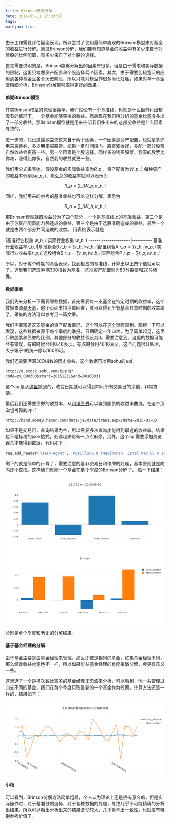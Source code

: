 ```yaml
---
title: Brinson绩效分解
date: 2016-05-11 13:33:07
tags:
mathjax: true
---
```


由于工作需要评估基金表现，所以尝试了使用最简单直观的Brinson模型来对基金的收益进行分解。通过Brinson分解，我们能够知道基金的收益中有多少来自于对债股的比例配置，有多少来自于对个股的选择。

首先需要说明的是，Brinson能够分解出的因素有很多，但是由于需求和实际数据的限制，这里只考虑资产配置和个股选择两个因素。其次，由于需要比较宽泛的应用到各种基金且各个历史阶段，所以只能对模型作很多简化处理，如果对单一基金做精细分析，Brinson分解能够取得更好的效果。

#### 单期Brinson模型

其实Brinson模型的原理很简单，我们假设有一个基准线，也就是什么额外付出都没有的情况下，一个基金能够获得的收益。然后现在我们待分析的基金比基准多出了一部分收益，那Brinson模型就是用来告诉我们多出来的这部分收益是什么因素导致的。

进一步的，假设这些收益仅仅来自于两个因素，一个因素是资产配置，也就是多少用来买债券，多少用来买股票。如果一定时间段内，股票涨得好，多配一部分股票自然收益会更高一些。另一个因素是个股选择，同样多的钱买股票，我买的股票比你准，涨得比你多，自然我的收益就更一些。

我们用公式来表达，假设基金的实际收益率为$R\_{p}$
，资产配置为$W\_{p, i}$, 每种资产的收益率分别为$r\_{p, i}$，那么总的收益率就可以表示为

$$ R\_{p} = \sum\_{i} W\_{p,i}r\_{p,i} $$


同样，我们用来的参考的基准收益也可以这样分解，表示为

$$ R\_{b} = \sum\_{i} W\_{b,i}r\_{b,i} $$


那Brinson模型就把收益分为了四个部分，一个是基准线上的基准收益，第二个是由于你资产配置能力强造成的收益，第三个是由于选股准确造成的收益，最后一个就是由两个部分共同造成的收益。
用表格表示就是

 |基准行业权重 $w\_{b,i}$|实际行业权重 $w\_{p,i}$
------|--------------|----------
基准行业收益率$r\_{b,i}$|基准组合B $r\_{b}=\sum r\_{b,i}w\_{b,i}$|配置组合A $r\_{a}=\sum r\_{b,i}w\_{p,i}$
实际行业收益率$r\_{p,i}$|选股组合S $r\_{s}=\sum r\_{p,i}w\_{b,i}$|实际组合P $r\_{p}=\sum r\_{p,i}w\_{p,i}$

所以，对于每个时期的基金表现，找到相应的基准线，计算出以上四个值就可以了。这里我们选取沪深300指数为基准，基准资产配置则为80%股票和20%债券。

#### 数据采集

我们先来分析一下需要哪些数据，首先需要每一支基金在特定时期的收益率，这个数据来源[易天富](http://www.etf88.com/datacenter/jj/jjdata_alljz_index.html)，这个页面支持净值回查，就可以得到所有基金任意时期的收益率了，采集的方法可以参考另一篇文章。

我们需要知道这支基金的资产配置情况，这个可以在[这个](http://www.etf88.com/jj/001367/zcpz.shtml)页面查到。观察一下可以发现，这些数据来源于每个季度的季报，日期确定一年四次，为了简单起见，这里只取股票和债券的比例，其他部分的收益假设为0。需要注意到，这里的数据可能会有错误，有的时候会用0.46表示，有点时候用46.16表示。这个问题很好处理，大于等于1的统一除以100即可。

我们还需要沪深300指数的历史收益，这个数据可以用sohu的api

~~~
http://q.stock.sohu.com/hisHq?code=zs_000300&start=20151231&end=20160331
~~~
这个api是从[这里](http://q.stock.sohu.com/zs/000300/lshq.shtml)抓到的，改变日期就可以得到中间所有交易日的净值，非常方便。

最后我们还需要债券的收益率，从[和讯债券](http://bond.money.hexun.com/data/yield.aspx)可以查到国债的收益率曲线。在这个页面也可抓到api：

~~~
http://bond.money.hexun.com/data/js/data/trans.aspx?date=2015-01-03
~~~

如果不是交易日，查询结果为空，所以需要多次查询才能得到最近的收益率。结果也不是标准的json格式，处理起来略有一点点麻烦。另外，这个api需要添加浏览器头才能得到数据，代码如下：

~~~python
req.add_header('User-Agent', 'Mozilla/5.0 (Macintosh; Intel Mac OS X 10_9_1) AppleWebKit/537.36 (KHTML, like Gecko) Chrome/30.0.1581.2 Safari/537.36')
~~~
剩下的就是简单的计算了，需要注意的是非交易日和停牌的处理，基本原则就是向内逐个查找。这样我们就能一个基金在某个季度的Brinson分解了。
贴一下结果：

![](/uploads/Season_brinson_attribution.png)
![](/uploads/History_brinson_attribution.png)

分别是单个季度和历史的分解结果。

#### 基于基金经理的分解

由于基金主要是由基金经理来管理，那么即使是相同的基金，如果基金经理不同，那么绩效收益肯定也不一样，所以如果能从基金经理的角度来做分解，会更有意义一些。

这里选了一个跳槽次数比较多的基金经理[王忠波](http://www.howbuy.com/fund/manager/30044540/
)来分析，可以看到，他一共管理过四支不同的基金，我们在每个季度只取最新的一个基金作为代表。计算方法还是一样的，结果如下：

![](/uploads/manager_brinson_attribution.png)

#### 小结
可以看到，Brinson分解方法简单粗暴，个人认为理论上还是很有意义的，但是实际操作时，对于基准线的选择，对于各种数据的处理，导致几乎不可能精确的分析出结果，所以可以看出分析出来的结果波动较大，几乎看不出一致性，也就没有特别参考价值了。